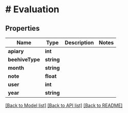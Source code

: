 # # Evaluation

## Properties

Name | Type | Description | Notes
------------ | ------------- | ------------- | -------------
**apiary** | **int** |  |
**beehiveType** | **string** |  |
**month** | **string** |  |
**note** | **float** |  |
**user** | **int** |  |
**year** | **string** |  |

[[Back to Model list]](../../README.md#models) [[Back to API list]](../../README.md#endpoints) [[Back to README]](../../README.md)
